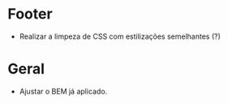 # Footer
- Realizar a limpeza de CSS com estilizações semelhantes (?)

# Geral
- Ajustar o BEM já aplicado.